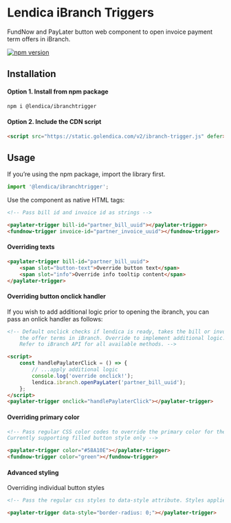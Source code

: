 # Lendica iBranch Triggers

FundNow and PayLater button web component to open invoice payment term offers in iBranch.

[![npm version](https://img.shields.io/badge/npm-v1.0.1-8c8ca1)](https://www.npmjs.com/package/@lendica/ibranchtrigger)

## Installation

#### Option 1. Install from npm package
```sh
npm i @lendica/ibranchtrigger
```
#### Option 2. Include the CDN script
```html
<script src="https://static.golendica.com/v2/ibranch-trigger.js" defer></script>
```


## Usage
If you’re using the npm package, import the library first.
```js
import '@lendica/ibranchtrigger';
```

Use the component as native HTML tags:
```html
<!-- Pass bill id and invoice id as strings -->

<paylater-trigger bill-id="partner_bill_uuid"></paylater-trigger>
<fundnow-trigger invoice-id="partner_invoice_uuid"></fundnow-trigger>
```

#### Overriding texts
```html
<paylater-trigger bill-id="partner_bill_uuid">
	<span slot="button-text">Override button text</span>
	<span slot="info">Override info tooltip content</span>
</paylater-trigger>
```

#### Overriding button onclick handler
If you wish to add additional logic prior to opening the ibranch, you can pass an onlick handler as follows:
```html
<!-- Default onclick checks if lendica is ready, takes the bill or invoice id provided and opens 
	the offer terms in iBranch. Override to implement additional logic.
	Refer to iBranch API for all available methods. -->

<script>
	const handlePaylaterClick = () => {
		// ...apply additional logic
		console.log('override onclick!');
		lendica.ibranch.openPayLater('partner_bill_uuid');
	};
</script>
<paylater-trigger onclick="handlePaylaterClick"></paylater-trigger>
```

#### Overriding primary color
```html
<!-- Pass regular CSS color codes to override the primary color for the button and info icon fill
Currently supporting filled button style only -->

<paylater-trigger color="#58A10E"></paylater-trigger>
<fundnow-trigger color="green"></fundnow-trigger>
```

#### Advanced styling
Overriding individual button styles
```html
<!-- Pass the regular css styles to data-style attribute. Styles applied to the button only -->

<paylater-trigger data-style="border-radius: 0;"></paylater-trigger>
```
